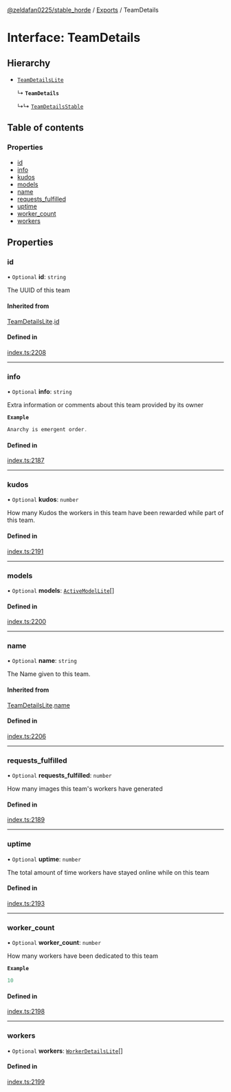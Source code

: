 [@zeldafan0225/stable_horde](../README.md) / [Exports](../modules.md) / TeamDetails

# Interface: TeamDetails

## Hierarchy

- [`TeamDetailsLite`](TeamDetailsLite.md)

  ↳ **`TeamDetails`**

  ↳↳ [`TeamDetailsStable`](TeamDetailsStable.md)

## Table of contents

### Properties

- [id](TeamDetails.md#id)
- [info](TeamDetails.md#info)
- [kudos](TeamDetails.md#kudos)
- [models](TeamDetails.md#models)
- [name](TeamDetails.md#name)
- [requests\_fulfilled](TeamDetails.md#requests_fulfilled)
- [uptime](TeamDetails.md#uptime)
- [worker\_count](TeamDetails.md#worker_count)
- [workers](TeamDetails.md#workers)

## Properties

### id

• `Optional` **id**: `string`

The UUID of this team

#### Inherited from

[TeamDetailsLite](TeamDetailsLite.md).[id](TeamDetailsLite.md#id)

#### Defined in

[index.ts:2208](https://github.com/ZeldaFan0225/stable_horde/blob/bf3b9d2/index.ts#L2208)

___

### info

• `Optional` **info**: `string`

Extra information or comments about this team provided by its owner

**`Example`**

```ts
Anarchy is emergent order.
```

#### Defined in

[index.ts:2187](https://github.com/ZeldaFan0225/stable_horde/blob/bf3b9d2/index.ts#L2187)

___

### kudos

• `Optional` **kudos**: `number`

How many Kudos the workers in this team have been rewarded while part of this team.

#### Defined in

[index.ts:2191](https://github.com/ZeldaFan0225/stable_horde/blob/bf3b9d2/index.ts#L2191)

___

### models

• `Optional` **models**: [`ActiveModelLite`](ActiveModelLite.md)[]

#### Defined in

[index.ts:2200](https://github.com/ZeldaFan0225/stable_horde/blob/bf3b9d2/index.ts#L2200)

___

### name

• `Optional` **name**: `string`

The Name given to this team.

#### Inherited from

[TeamDetailsLite](TeamDetailsLite.md).[name](TeamDetailsLite.md#name)

#### Defined in

[index.ts:2206](https://github.com/ZeldaFan0225/stable_horde/blob/bf3b9d2/index.ts#L2206)

___

### requests\_fulfilled

• `Optional` **requests\_fulfilled**: `number`

How many images this team's workers have generated

#### Defined in

[index.ts:2189](https://github.com/ZeldaFan0225/stable_horde/blob/bf3b9d2/index.ts#L2189)

___

### uptime

• `Optional` **uptime**: `number`

The total amount of time workers have stayed online while on this team

#### Defined in

[index.ts:2193](https://github.com/ZeldaFan0225/stable_horde/blob/bf3b9d2/index.ts#L2193)

___

### worker\_count

• `Optional` **worker\_count**: `number`

How many workers have been dedicated to this team

**`Example`**

```ts
10
```

#### Defined in

[index.ts:2198](https://github.com/ZeldaFan0225/stable_horde/blob/bf3b9d2/index.ts#L2198)

___

### workers

• `Optional` **workers**: [`WorkerDetailsLite`](WorkerDetailsLite.md)[]

#### Defined in

[index.ts:2199](https://github.com/ZeldaFan0225/stable_horde/blob/bf3b9d2/index.ts#L2199)
